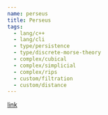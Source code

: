 ```yaml
---
name: perseus
title: Perseus
tags:
  - lang/c++
  - lang/cli
  - type/persistence
  - type/discrete-morse-theory
  - complex/cubical
  - complex/simplicial
  - complex/rips
  - custom/filtration
  - custom/distance
---
```


[link](https://people.maths.ox.ac.uk/nanda/perseus/index.html)
